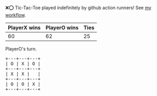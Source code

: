 :x::o: Tic-Tac-Toe played indefinitely by github action runners! See [my workflow](.github/workflows/play.yaml).

|PlayerX wins|PlayerO wins|Ties|
|-|-|-|
|60|62|25|

PlayerO's turn.

<pre>
+---+---+---+
| O | X | O |
+---+---+---+
| X | X |   |
+---+---+---+
| O | O | X |
+---+---+---+
</pre>